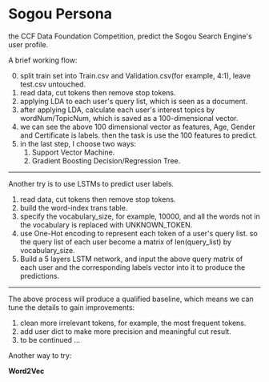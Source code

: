 # Sogou Persona
the CCF Data Foundation Competition, predict the Sogou Search Engine's user profile.

A brief working flow:

0. split train set into Train.csv and Validation.csv(for example, 4:1), leave test.csv untouched. 
1. read data, cut tokens then remove stop tokens.
2. applying LDA to each user's query list, which is seen as a document.
3. after applying LDA, calculate each user's interest topics by wordNum/TopicNum, 
    which is saved as a 100-dimensional vector.
4. we can see the above 100 dimensional vector as features, Age, Gender and 
    Certificate is labels. then the task is use the 100 features to predict.
5. in the last step, I choose two ways:
    1. Support Vector Machine.
    2. Gradient Boosting Decision/Regression Tree.

------------------------------------------------------------------------

Another try is to use LSTMs to predict user labels.

1. read data, cut tokens then remove stop tokens.
2. build the word-index trans table. 
3. specify the vocabulary_size, for example, 10000, and all the words not 
    in the vocabulary is replaced with UNKNOWN_TOKEN.
4. use One-Hot encoding to represent each token of a user's query list. so 
    the query list of each user become a matrix of len(query_list) by vocabulary_size.
5. Build a 5 layers LSTM network, and input the above query matrix of each user 
    and the corresponding labels vector into it to produce the predictions.

------------------------------------------------------------------------

The above process will produce a qualified baseline, which means we can tune the details to gain improvements:

1. clean more irrelevant tokens, for example, the most frequent tokens.
2. add user dict to make more precision and meaningful cut result.
3. to be continued ...


Another way to try:
 
 **Word2Vec**



